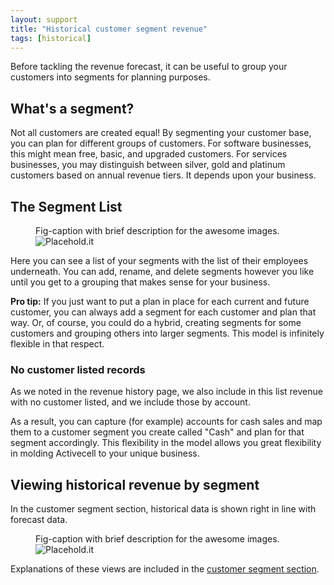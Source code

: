 ```yaml
---
layout: support
title: "Historical customer segment revenue"
tags: [historical]
---
```


Before tackling the revenue forecast, it can be useful to group your customers into segments for planning purposes.

## What's a segment?

Not all customers are created equal! By segmenting your customer base, you can plan for different groups of customers. For software businesses, this might mean free, basic, and upgraded customers. For services businesses, you may distinguish between silver, gold and platinum customers based on annual revenue tiers. It depends upon your business.

## The Segment List

<figure>
  <figcaption>Fig-caption with brief description for the awesome images.</figcaption>
  <img src=" http://placehold.it/800x600" alt="Placehold.it" class="img-responsive">
</figure>

Here you can see a list of your segments with the list of their employees underneath. You can add, rename, and delete segments however you like until you get to a grouping that makes sense for your business.

**Pro tip:** If you just want to put a plan in place for each current and future customer, you can always add a segment for each customer and plan that way. Or, of course, you could do a hybrid, creating segments for some customers and grouping others into larger segments. This model is infinitely flexible in that respect.

### No customer listed records

As we noted in the revenue history page, we also include in this list revenue with no customer listed, and we include those by account.

As a result, you can capture (for example) accounts for cash sales and map them to a customer segment you create called "Cash" and plan for that segment accordingly. This flexibility in the model allows you great flexibility in molding Activecell to your unique business.

## Viewing historical revenue by segment

In the customer segment section, historical data is shown right in line with forecast data.

<figure>
  <figcaption>Fig-caption with brief description for the awesome images.</figcaption>
  <img src=" http://placehold.it/800x600" alt="Placehold.it" class="img-responsive">
</figure>

Explanations of these views are included in the [customer segment section]().